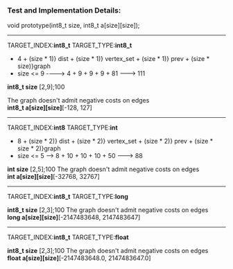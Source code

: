 ### Test and Implementation Details:
void prototype(int8_t size, int8_t a[size][size]);<br>

*******************
TARGET_INDEX:<b>int8_t</b>
TARGET_TYPE:<b>int8_t</b>

- 4 + (size * 1)} dist + (size * 1)} vertex_set + (size * 1)} prev + (size * size)}graph
- size <= 9 ----> 4 + 9 + 9 + 9 + 81 ---> 111

<b>int8_t size</b> [2,9];100

The graph doesn't admit negative costs on edges<br>
<b>int8_t a[size][size]</b>[-128, 127]<br>

*******************
TARGET_INDEX:<b>int8</b>
TARGET_TYPE:<b>int</b>

- 8 + (size * 2)} dist + (size * 2)} vertex_set + (size * 2)} prev + (size * size * 2)}graph
- size <= 5 --> 8 + 10 + 10 + 10 + 50 ---> 88

<b>int  size</b> [2,5];100
The graph doesn't admit negative costs on edges<br>
<b>int a[size][size]</b>[-32768, 32767] <br>

*******************
TARGET_INDEX:<b>int8_t</b>
TARGET_TYPE:<b>long</b>

<b>int8_t  size</b> [2,3];100
The graph doesn't admit negative costs on edges<br>
<b>long a[size][size]</b>[-2147483648, 2147483647]<br>


*******************
TARGET_INDEX:<b>int8_t</b>
TARGET_TYPE:<b>float</b>

<b>int8_t  size</b> [2,3];100
The graph doesn't admit negative costs on edges<br>
<b>float a[size][size]</b>[-2147483648.0, 2147483647.0]<br>
